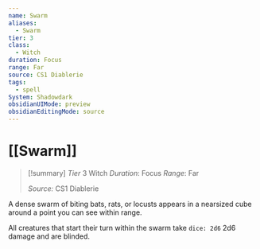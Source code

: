 ```yaml
---
name: Swarm
aliases:
  - Swarm
tier: 3
class:
  - Witch
duration: Focus
range: Far
source: CS1 Diablerie
tags:
  - spell
System: Shadowdark
obsidianUIMode: preview
obsidianEditingMode: source
---
```








 # [[Swarm]]

>[!summary]
> *Tier* 3
> Witch
> *Duration*: Focus
> *Range*: Far
> 
> *Source:* CS1 Diablerie

A dense swarm of biting bats, rats, or locusts appears in a nearsized cube around a point you can see within range. 

All creatures that start their turn within the swarm take `dice: 2d6` 2d6 damage and are blinded.


